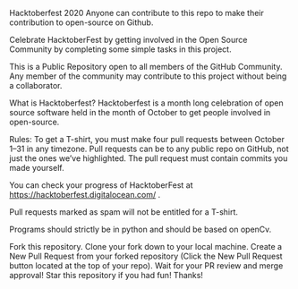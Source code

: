 Hacktoberfest 2020
Anyone can contribute to this repo to make their contribution to open-source on Github.

Celebrate HacktoberFest by getting involved in the Open Source Community by completing some simple tasks in this project.

This is a Public Repository open to all members of the GitHub Community. Any member of the community may contribute to this project without being a collaborator.

What is Hacktoberfest?
Hacktoberfest is a month long celebration of open source software held in the month of October to get people involved in open-source. 

Rules:
To get a T-shirt, you must make four pull requests between October 1–31 in any timezone. Pull requests can be to any public repo on GitHub, not just the ones we’ve highlighted. The pull request must contain commits you made yourself.

You can check your progress of HacktoberFest at https://hacktoberfest.digitalocean.com/ .

Pull requests marked as spam will not be entitled for a T-shirt.

Programs should strictly be in python and should be based on openCv.

Fork this repository.
Clone your fork down to your local machine.
Create a New Pull Request from your forked repository (Click the New Pull Request button located at the top of your repo).
Wait for your PR review and merge approval!
Star this repository if you had fun! 
Thanks!
